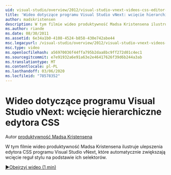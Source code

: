 ```yaml
---
uid: visual-studio/overview/2012/visual-studio-vnext-videos-css-editor-hierarchical-indentation
title: 'Wideo dotyczące programu Visual Studio vNext: wcięcie hierarchiczne edytora CSS | Microsoft Docs'
author: madskristensen
description: W tym filmie wideo produktywność Madsa Kristensena ilustruje ulepszenia edytora CSS programu Visual Studio vNext, które automatycznie zwiększają wcięcie reguł stylu na podstawie ich selecto...
ms.author: riande
ms.date: 08/30/2011
ms.assetid: 6e34a1b0-4108-4524-b858-430e742abe44
msc.legacyurl: /visual-studio/overview/2012/visual-studio-vnext-videos-css-editor-hierarchical-indentation
msc.type: video
ms.openlocfilehash: a56970036f44ffa795b2daa8bc9ff272d01c4ec1
ms.sourcegitcommit: e7e91932a6e91a63e2e46417626f39d6b244a3ab
ms.translationtype: MT
ms.contentlocale: pl-PL
ms.lasthandoff: 03/06/2020
ms.locfileid: "78578352"
---
```

# <a name="visual-studio-vnext-videos-css-editor-hierarchical-indentation"></a>Wideo dotyczące programu Visual Studio vNext: wcięcie hierarchiczne edytora CSS

Autor [produktywność Madsa Kristensena](https://github.com/madskristensen)

W tym filmie wideo produktywność Madsa Kristensena ilustruje ulepszenia edytora CSS programu Visual Studio vNext, które automatycznie zwiększają wcięcie reguł stylu na podstawie ich selektorów.

[&#9654;Obejrzyj wideo (1 min)](https://channel9.msdn.com/Blogs/ASP-NET-Site-Videos/visual-studio-vnext-videos-css-editor-hierarchical-indentation)
